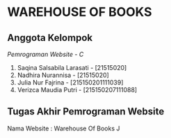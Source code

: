 <h1>WAREHOUSE OF BOOKS</h1>

## Anggota Kelompok

*Pemrograman Website - C*
1. Saqina Salsabila Larasati    -   [21515020]
2. Nadhira Nurannisa            -   [21515020]
3. Julia Nur Fajrina            -   [215150201111039]
4. Verizca Maudia Putri         -   [215150207111088]

## Tugas Akhir Pemrograman Website
Nama Website : Warehouse Of Books
J
